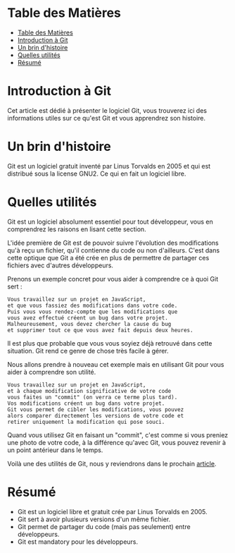 # Table des Matières

- [Table des Matières](#table-des-matières)
- [Introduction à Git](#introduction-à-git)
- [Un brin d'histoire](#un-brin-dhistoire)
- [Quelles utilités](#quelles-utilités)
- [Résumé](#résumé)

# Introduction à Git

Cet article est dédié à présenter le logiciel Git, vous trouverez ici des informations utiles sur ce qu'est Git et vous apprendrez son histoire.

# Un brin d'histoire

Git est un logiciel gratuit inventé par Linus Torvalds en 2005 et qui est distribué sous la license GNU2. Ce qui en fait un logiciel libre.

# Quelles utilités

Git est un logiciel absolument essentiel pour tout développeur, vous en comprendrez les raisons en lisant cette section.

L'idée première de Git est de pouvoir suivre l'évolution des modifications qu'à reçu un fichier, qu'il contienne du code ou non d'ailleurs. C'est dans cette optique que Git a été crée en plus de permettre de partager ces fichiers avec d'autres développeurs.

Prenons un exemple concret pour vous aider à comprendre ce à quoi Git sert :

```
Vous travaillez sur un projet en JavaScript,
et que vous fassiez des modifications dans votre code.
Puis vous vous rendez-compte que les modifications que
vous avez effectué créent un bug dans votre projet.
Malheureusement, vous devez chercher la cause du bug
et supprimer tout ce que vous avez fait depuis deux heures.
```

Il est plus que probable que vous vous soyiez déjà retrouvé dans cette situation. Git rend ce genre de chose très facile à gérer.

Nous allons prendre à nouveau cet exemple mais en utilisant Git pour vous aider à comprendre son utilité.

```
Vous travaillez sur un projet en JavaScript,
et à chaque modification significative de votre code
vous faites un "commit" (on verra ce terme plus tard).
Vos modifications créent un bug dans votre projet.
Git vous permet de cibler les modifications, vous pouvez
alors comparer directement les versions de votre code et
retirer uniquement la modification qui pose souci.
```

Quand vous utilisez Git en faisant un "commit", c'est comme si vous preniez une photo de votre code, à la différence qu'avec Git, vous pouvez revenir à un point antérieur dans le temps.

Voilà une des utilités de Git, nous y reviendrons dans le prochain [article](../../02-versioning/fr/article.md).

# Résumé

- Git est un logiciel libre et gratuit crée par Linus Torvalds en 2005.
- Git sert à avoir plusieurs versions d'un même fichier.
- Git permet de partager du code (mais pas seulement) entre développeurs.
- Git est mandatory pour les développeurs.